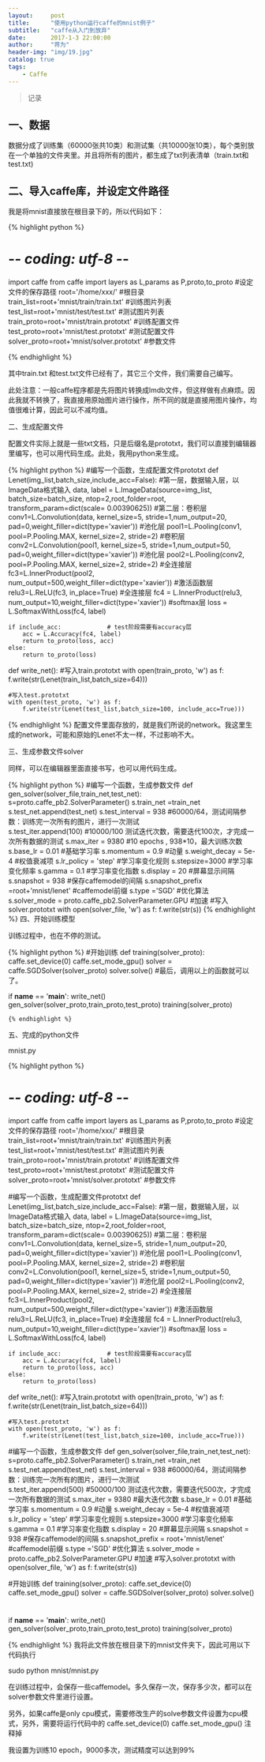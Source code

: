 ```yaml
---
layout:     post
title:      "使用python运行caffe的mnist例子"
subtitle:   "caffe从入门到放弃"
date:       2017-1-3 22:00:00
author:     "蒋为"
header-img: "img/19.jpg"
catalog: true
tags:
    - Caffe
---
```

>记录

## 一、数据

数据分成了训练集（60000张共10类）和测试集（共10000张10类），每个类别放在一个单独的文件夹里。并且将所有的图片，都生成了txt列表清单（train.txt和test.txt)


## 二、导入caffe库，并设定文件路径

我是将mnist直接放在根目录下的，所以代码如下：

{% highlight python %}
# -*- coding: utf-8 -*-

import caffe
from caffe import layers as L,params as P,proto,to_proto
#设定文件的保存路径
root='/home/xxx/'                           #根目录
train_list=root+'mnist/train/train.txt'     #训练图片列表
test_list=root+'mnist/test/test.txt'        #测试图片列表
train_proto=root+'mnist/train.prototxt'     #训练配置文件
test_proto=root+'mnist/test.prototxt'       #测试配置文件
solver_proto=root+'mnist/solver.prototxt'   #参数文件


{% endhighlight %}

其中train.txt 和test.txt文件已经有了，其它三个文件，我们需要自己编写。

此处注意：一般caffe程序都是先将图片转换成lmdb文件，但这样做有点麻烦。因此我就不转换了，我直接用原始图片进行操作，所不同的就是直接用图片操作，均值很难计算，因此可以不减均值。

二、生成配置文件

配置文件实际上就是一些txt文档，只是后缀名是prototxt，我们可以直接到编辑器里编写，也可以用代码生成。此处，我用python来生成。

{% highlight python %}
#编写一个函数，生成配置文件prototxt
def Lenet(img_list,batch_size,include_acc=False):
    #第一层，数据输入层，以ImageData格式输入
    data, label = L.ImageData(source=img_list, batch_size=batch_size, ntop=2,root_folder=root,
        transform_param=dict(scale= 0.00390625))
    #第二层：卷积层
    conv1=L.Convolution(data, kernel_size=5, stride=1,num_output=20, pad=0,weight_filler=dict(type='xavier'))
    #池化层
    pool1=L.Pooling(conv1, pool=P.Pooling.MAX, kernel_size=2, stride=2)
    #卷积层
    conv2=L.Convolution(pool1, kernel_size=5, stride=1,num_output=50, pad=0,weight_filler=dict(type='xavier'))
    #池化层
    pool2=L.Pooling(conv2, pool=P.Pooling.MAX, kernel_size=2, stride=2)
    #全连接层
    fc3=L.InnerProduct(pool2, num_output=500,weight_filler=dict(type='xavier'))
    #激活函数层
    relu3=L.ReLU(fc3, in_place=True)
    #全连接层
    fc4 = L.InnerProduct(relu3, num_output=10,weight_filler=dict(type='xavier'))
    #softmax层
    loss = L.SoftmaxWithLoss(fc4, label)
    
    if include_acc:             # test阶段需要有accuracy层
        acc = L.Accuracy(fc4, label)
        return to_proto(loss, acc)
    else:
        return to_proto(loss)
    
def write_net():
    #写入train.prototxt
    with open(train_proto, 'w') as f:
        f.write(str(Lenet(train_list,batch_size=64)))

    #写入test.prototxt    
    with open(test_proto, 'w') as f:
        f.write(str(Lenet(test_list,batch_size=100, include_acc=True)))
{% endhighlight %}
配置文件里面存放的，就是我们所说的network。我这里生成的network，可能和原始的Lenet不太一样，不过影响不大。

三、生成参数文件solver

同样，可以在编辑器里面直接书写，也可以用代码生成。

{% highlight python %}
#编写一个函数，生成参数文件
def gen_solver(solver_file,train_net,test_net):
    s=proto.caffe_pb2.SolverParameter()
    s.train_net =train_net
    s.test_net.append(test_net)
    s.test_interval = 938    #60000/64，测试间隔参数：训练完一次所有的图片，进行一次测试  
    s.test_iter.append(100)  #10000/100 测试迭代次数，需要迭代100次，才完成一次所有数据的测试
    s.max_iter = 9380       #10 epochs , 938*10，最大训练次数
    s.base_lr = 0.01    #基础学习率
    s.momentum = 0.9    #动量
    s.weight_decay = 5e-4  #权值衰减项
    s.lr_policy = 'step'   #学习率变化规则
    s.stepsize=3000         #学习率变化频率
    s.gamma = 0.1          #学习率变化指数
    s.display = 20         #屏幕显示间隔
    s.snapshot = 938       #保存caffemodel的间隔
    s.snapshot_prefix =root+'mnist/lenet'   #caffemodel前缀
    s.type ='SGD'         #优化算法
    s.solver_mode = proto.caffe_pb2.SolverParameter.GPU    #加速
    #写入solver.prototxt
    with open(solver_file, 'w') as f:
        f.write(str(s))
{% endhighlight %}
四、开始训练模型

训练过程中，也在不停的测试。


{% highlight python %}
#开始训练
def training(solver_proto):
    caffe.set_device(0)
    caffe.set_mode_gpu()
    solver = caffe.SGDSolver(solver_proto)
    solver.solve()
#最后，调用以上的函数就可以了。

if __name__ == '__main__':
    write_net()
    gen_solver(solver_proto,train_proto,test_proto) 
    training(solver_proto)
	
	
	{% endhighlight %}
五、完成的python文件

mnist.py

{% highlight python %}
 
 # -*- coding: utf-8 -*-

import caffe
from caffe import layers as L,params as P,proto,to_proto
#设定文件的保存路径
root='/home/xxx/'                           #根目录
train_list=root+'mnist/train/train.txt'     #训练图片列表
test_list=root+'mnist/test/test.txt'        #测试图片列表
train_proto=root+'mnist/train.prototxt'     #训练配置文件
test_proto=root+'mnist/test.prototxt'       #测试配置文件
solver_proto=root+'mnist/solver.prototxt'   #参数文件

#编写一个函数，生成配置文件prototxt
def Lenet(img_list,batch_size,include_acc=False):
    #第一层，数据输入层，以ImageData格式输入
    data, label = L.ImageData(source=img_list, batch_size=batch_size, ntop=2,root_folder=root,
        transform_param=dict(scale= 0.00390625))
    #第二层：卷积层
    conv1=L.Convolution(data, kernel_size=5, stride=1,num_output=20, pad=0,weight_filler=dict(type='xavier'))
    #池化层
    pool1=L.Pooling(conv1, pool=P.Pooling.MAX, kernel_size=2, stride=2)
    #卷积层
    conv2=L.Convolution(pool1, kernel_size=5, stride=1,num_output=50, pad=0,weight_filler=dict(type='xavier'))
    #池化层
    pool2=L.Pooling(conv2, pool=P.Pooling.MAX, kernel_size=2, stride=2)
    #全连接层
    fc3=L.InnerProduct(pool2, num_output=500,weight_filler=dict(type='xavier'))
    #激活函数层
    relu3=L.ReLU(fc3, in_place=True)
    #全连接层
    fc4 = L.InnerProduct(relu3, num_output=10,weight_filler=dict(type='xavier'))
    #softmax层
    loss = L.SoftmaxWithLoss(fc4, label)
    
    if include_acc:             # test阶段需要有accuracy层
        acc = L.Accuracy(fc4, label)
        return to_proto(loss, acc)
    else:
        return to_proto(loss)
    
def write_net():
    #写入train.prototxt
    with open(train_proto, 'w') as f:
        f.write(str(Lenet(train_list,batch_size=64)))

    #写入test.prototxt    
    with open(test_proto, 'w') as f:
        f.write(str(Lenet(test_list,batch_size=100, include_acc=True)))

#编写一个函数，生成参数文件
def gen_solver(solver_file,train_net,test_net):
    s=proto.caffe_pb2.SolverParameter()
    s.train_net =train_net
    s.test_net.append(test_net)
    s.test_interval = 938    #60000/64，测试间隔参数：训练完一次所有的图片，进行一次测试  
    s.test_iter.append(500)  #50000/100 测试迭代次数，需要迭代500次，才完成一次所有数据的测试
    s.max_iter = 9380       #最大迭代次数
    s.base_lr = 0.01    #基础学习率
    s.momentum = 0.9    #动量
    s.weight_decay = 5e-4  #权值衰减项
    s.lr_policy = 'step'   #学习率变化规则
    s.stepsize=3000         #学习率变化频率
    s.gamma = 0.1          #学习率变化指数
    s.display = 20         #屏幕显示间隔
    s.snapshot = 938       #保存caffemodel的间隔
    s.snapshot_prefix = root+'mnist/lenet'   #caffemodel前缀
    s.type ='SGD'         #优化算法
    s.solver_mode = proto.caffe_pb2.SolverParameter.GPU    #加速
    #写入solver.prototxt
    with open(solver_file, 'w') as f:
        f.write(str(s))
  
#开始训练
def training(solver_proto):
    caffe.set_device(0)
    caffe.set_mode_gpu()
    solver = caffe.SGDSolver(solver_proto)
    solver.solve()
#
if __name__ == '__main__':
    write_net()
    gen_solver(solver_proto,train_proto,test_proto) 
    training(solver_proto)
 
 
{% endhighlight %}
我将此文件放在根目录下的mnist文件夹下，因此可用以下代码执行

sudo python mnist/mnist.py

在训练过程中，会保存一些caffemodel。多久保存一次，保存多少次，都可以在solver参数文件里进行设置。

另外，如果caffe是only cpu模式，需要修改生产的solve参数文件设置为cpu模式，另外，需要将运行代码中的
    caffe.set_device(0)
    caffe.set_mode_gpu()
注释掉


我设置为训练10 epoch，9000多次，测试精度可以达到99%

